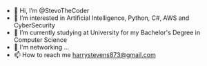 - 👋 Hi, I’m @StevoTheCoder
- 👀 I’m interested in Artificial Intelligence, Python, C#, AWS and CyberSecurity
- 🌱 I’m currently studying at University for my Bachelor's Degree in Computer Science
- 💞️ I'm networking ... 
- 📫 How to reach me harrystevens873@gmail.com

<!---
StevoTheCoder/StevoTheCoder is a ✨ special ✨ repository because its `README.md` (this file) appears on your GitHub profile.
You can click the Preview link to take a look at your changes.
--->
